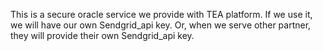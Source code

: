 This is a secure oracle service we provide with TEA platform. If we use it, we will have our own Sendgrid_api key. Or, when we serve other partner, they will provide their own Sendgrid_api key.
